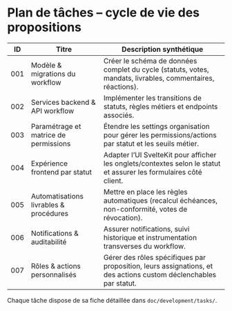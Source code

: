 # Plan de tâches – cycle de vie des propositions

| ID | Titre | Description synthétique |
| -- | ----- | ----------------------- |
| 001 | Modèle & migrations du workflow | Créer le schéma de données complet du cycle (statuts, votes, mandats, livrables, commentaires, réactions). |
| 002 | Services backend & API workflow | Implémenter les transitions de statuts, règles métiers et endpoints associés. |
| 003 | Paramétrage et matrice de permissions | Étendre les settings organisation pour gérer les permissions/actions par statut et les seuils métier. |
| 004 | Expérience frontend par statut | Adapter l’UI SvelteKit pour afficher les onglets/contextes selon le statut et assurer les formulaires côté client. |
| 005 | Automatisations livrables & procédures | Mettre en place les règles automatiques (recalcul échéances, non-conformité, votes de révocation). |
| 006 | Notifications & auditabilité | Assurer notifications, suivi historique et instrumentation transverses du workflow. |
| 007 | Rôles & actions personnalisés | Gérer des rôles spécifiques par proposition, leurs assignations, et des actions custom déclenchables par statut. |

Chaque tâche dispose de sa fiche détaillée dans `doc/development/tasks/`.
